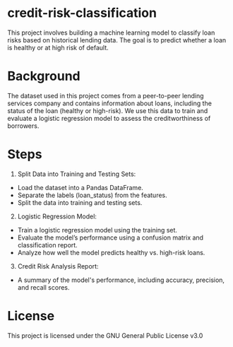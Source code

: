 # credit-risk-classification
This project involves building a machine learning model to classify loan risks based on historical lending data. The goal is to predict whether a loan is healthy or at high risk of default.

# Background
The dataset used in this project comes from a peer-to-peer lending services company and contains information about loans, including the status of the loan (healthy or high-risk). We use this data to train and evaluate a logistic regression model to assess the creditworthiness of borrowers.

# Steps
1. Split Data into Training and Testing Sets:

* Load the dataset into a Pandas DataFrame.
* Separate the labels (loan_status) from the features.
* Split the data into training and testing sets.
  
2. Logistic Regression Model:

* Train a logistic regression model using the training set.
* Evaluate the model’s performance using a confusion matrix and classification report.
* Analyze how well the model predicts healthy vs. high-risk loans.

3. Credit Risk Analysis Report:

* A summary of the model's performance, including accuracy, precision, and recall scores.

# License 
This project is licensed under the GNU General Public License v3.0 
